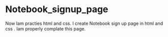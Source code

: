 # Notebook_signup_page
Now Iam practies html and css. I create Notebook sign up page in html and css . Iam properly complate this page.
